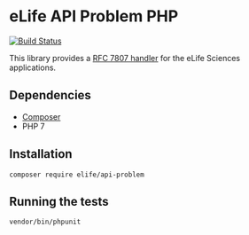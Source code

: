 eLife API Problem PHP
=====================

[![Build Status](https://ci--alfred.elifesciences.org/buildStatus/icon?job=library-api-problem-php)](https://ci--alfred.elifesciences.org/job/library-api-problem-php/)

This library provides a [RFC 7807 handler](https://tools.ietf.org/html/rfc7807) for the eLife Sciences applications.

Dependencies
------------

* [Composer](https://getcomposer.org/)
* PHP 7

Installation
-------------

`composer require elife/api-problem`

Running the tests
-----------------

`vendor/bin/phpunit`
